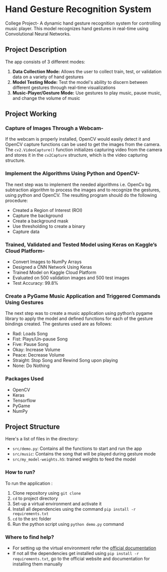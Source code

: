 # Hand Gesture Recognition System
College Project- A dynamic hand gesture recognition system for controlling music player. This model recognizes hand gestures in real-time using Convolutional Neural Networks.

## Project Description

The app consists of 3 different modes:
1. __**Data Collection Mode:**__ Allows the user to collect train, test, or validation data on a variety of hand gestures
2. __**Model Testing Mode:**__ Test the model's ability to discern between different gestures through real-time visualizations
3. __**Music-Player/Gesture Mode:**__ Use gestures to play music, pause music, and change the volume of music

## Project Working

### Capture of Images Through a Webcam-
If the webcam is properly installed, OpenCV would easily detect it and OpenCV capture functions can be used to get the images from the camera. The `cv2.VideoCapture()` function initializes capturing video from the camera and stores it in the `cv2Capture` structure, which is the video capturing structure.

### Implement the Algorithms Using Python and OpenCV-
The next step was to implement the needed algorithms i.e. OpenCv bg subtraction algorithm to process the images and to recognize the gestures, using python and OpenCV. The resulting program should do the following procedure:
* Created a Region of Interest (ROI)
* Capture the background
* Create a background mask
* Use thresholding to create a binary
* Capture data

### Trained, Validated and Tested Model using Keras on Kaggle’s Cloud Platform-
* Convert Images to NumPy Arrays
* Designed a CNN Network Using Keras
* Trained Model on Kaggle Cloud Platform
* Evaluated on 500 validation images and 500 test images
* Test Accuracy: 99.8%

### Create a PyGame Music Application and Triggered Commands Using Gestures
The next step was to create a music application using python’s pygame library to apply the model and defined functions for each of the gesture bindings created. The gestures used are as follows:
* Rad: Loads Song
* Fist: Plays/Un-pause Song
* Five: Pause Song
* Okay: Increase Volume
* Peace: Decrease Volume
* Straight: Stop Song and Rewind Song upon playing
* None: Do Nothing

### Packages Used
- OpenCV 
- Keras
- Tensorflow
- PyGame
- NumPy

## Project Structure
Here's a list of files in the directory:
- `src/demo.py`: Contains all the functions to start and run the app
- `src/music`: Contains the song that will be played during gesture mode
- `src/my_model-weights.h5`: trained weights to feed the model

### How to run?
To run the application :
1. Clone repository using `git clone`
2. `cd` to project directory 
3. Set-up a virtual environment and activate it
4. Install all dependencies using the command `pip install -r requirements.txt`
5. `cd` to the src folder
6. Run the python script using `python demo.py` command

### Where to find help?
* For setting up the virtual environment refer the [official documentation](https://packaging.python.org/guides/installing-using-pip-and-virtual-environments/) 
* If not all the dependencies get installed using  `pip install -r requirements.txt`, go to the official website and documentation for installing them manually




